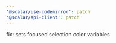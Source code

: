 ```yaml
---
'@scalar/use-codemirror': patch
'@scalar/api-client': patch
---
```


fix: sets focused selection color variables
